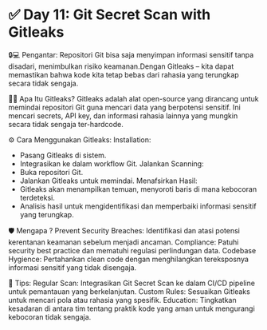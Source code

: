 # ✅ Day 11: Git Secret Scan with Gitleaks

🔒💻 Pengantar: Repositori Git bisa saja menyimpan informasi sensitif tanpa disadari, menimbulkan risiko keamanan.Dengan Gitleaks – kita dapat memastikan bahwa kode kita tetap bebas dari rahasia yang terungkap secara tidak sengaja.

🕵️‍♂️ Apa Itu Gitleaks? Gitleaks adalah alat open-source yang dirancang untuk memindai repositori Git guna mencari data yang berpotensi sensitif. Ini mencari secrets, API key, dan informasi rahasia lainnya yang mungkin secara tidak sengaja ter-hardcode.

⚙️ Cara Menggunakan Gitleaks: Installation:

* Pasang Gitleaks di sistem.
* Integrasikan ke dalam workflow Git. Jalankan Scanning:
* Buka repositori Git.
* Jalankan Gitleaks untuk memindai. Menafsirkan Hasil:
* Gitleaks akan menampilkan temuan, menyoroti baris di mana kebocoran terdeteksi.
* Analisis hasil untuk mengidentifikasi dan memperbaiki informasi sensitif yang terungkap.

🛡️ Mengapa ? Prevent Security Breaches: Identifikasi dan atasi potensi kerentanan keamanan sebelum menjadi ancaman. Compliance: Patuhi security best practice dan mematuhi regulasi perlindungan data. Codebase Hygience: Pertahankan clean code dengan menghilangkan tereksposnya informasi sensitif yang tidak disengaja.

🚀 Tips: Regular Scan: Integrasikan Git Secret Scan ke dalam CI/CD pipeline untuk pemantauan yang berkelanjutan. Custom Rules: Sesuaikan Gitleaks untuk mencari pola atau rahasia yang spesifik. Education: Tingkatkan kesadaran di antara tim tentang praktik kode yang aman untuk mengurangi kebocoran tidak sengaja.
